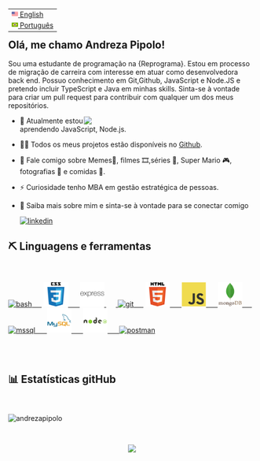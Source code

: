 <table align="right">
<tr><td><a href="README.md"><img src="./images/us-flag.png" height="13"> English</a></td></tr>
<tr><td><a href="README_en.md"><img src="./images/br-flag.png" height="13"> Português</a></td></tr>
</table>
</br>


## **Olá, me chamo Andreza Pipolo!**
Sou uma estudante de programação na {Reprograma}. Estou em processo de migração de carreira com interesse em atuar como desenvolvedora back end. Possuo conhecimento em Git,Github, JavaScript e Node.JS e pretendo incluir TypeScript e Java em minhas skills. Sinta-se à vontade para criar um pull request para contribuir com qualquer um dos meus repositórios.

<img align='right' src="https://media.giphy.com/media/bcKmIWkUMCjVm/giphy.gif" width="350"></h1>

- 🌱 Atualmente estou aprendendo JavaScript, Node.js.

- 👨‍💻 Todos os meus projetos estão disponíveis no [Github](https://github.com/andrezapipolo?tab=repositories).

- 💬 Fale comigo sobre Memes🤭, filmes 🎞️,séries 🍿, Super Mario 🎮, fotografias 📸 e comidas 🥢.

- ⚡️ Curiosidade tenho MBA em gestão estratégica de pessoas.

- 📡 Saiba mais sobre mim e sinta-se à vontade para se conectar comigo <p align="left">
<a href="https://www.linkedin.com/in/andrezapipolo"><img src="https://img.icons8.com/color/96/000000/linkedin.png" alt="linkedin" width="40px"/></a>
</p>

## ⛏️ Linguagens e ferramentas
</br>
</br>
<a href="https://www.gnu.org/software/bash/" target="_blank" rel="noreferrer"> <img src="https://www.vectorlogo.zone/logos/gnu_bash/gnu_bash-icon.svg" alt="bash" width="50" height="50"/>&nbsp;&nbsp;&nbsp;&nbsp;&nbsp;</a> <a href="https://www.w3schools.com/css/" target="_blank" rel="noreferrer"> <img src="https://raw.githubusercontent.com/devicons/devicon/master/icons/css3/css3-original-wordmark.svg" alt="css3" width="50" height="50"/>&nbsp;&nbsp;&nbsp;&nbsp;&nbsp; </a> <a href="https://expressjs.com" target="_blank" rel="noreferrer"> <img src="https://raw.githubusercontent.com/devicons/devicon/master/icons/express/express-original-wordmark.svg" alt="express" width="50" height="50"/> </a>&nbsp;&nbsp;&nbsp;&nbsp;&nbsp;<a href="https://git-scm.com/" target="_blank" rel="noreferrer"> <img src="https://www.vectorlogo.zone/logos/git-scm/git-scm-icon.svg" alt="git" width="50" height="50"/>&nbsp;&nbsp;&nbsp;&nbsp;&nbsp;</a> <a href="https://www.w3.org/html/" target="_blank" rel="noreferrer"> <img src="https://raw.githubusercontent.com/devicons/devicon/master/icons/html5/html5-original-wordmark.svg" alt="html5" width="50" height="50"/>&nbsp;&nbsp;&nbsp;&nbsp;&nbsp; </a> <a href="https://developer.mozilla.org/en-US/docs/Web/JavaScript" target="_blank" rel="noreferrer"> <img src="https://raw.githubusercontent.com/devicons/devicon/master/icons/javascript/javascript-original.svg" alt="javascript" width="50" height="50"/>&nbsp;&nbsp;&nbsp;&nbsp;&nbsp; </a> <a href="https://www.mongodb.com/" target="_blank" rel="noreferrer"> <img src="https://raw.githubusercontent.com/devicons/devicon/master/icons/mongodb/mongodb-original-wordmark.svg" alt="mongodb" width="50" height="50"/>&nbsp;&nbsp;&nbsp;&nbsp;&nbsp; </a> <a href="https://www.microsoft.com/en-us/sql-server" target="_blank" rel="noreferrer"> <img src="https://www.svgrepo.com/show/303229/microsoft-sql-server-logo.svg" alt="mssql" width="50" height="50"/>&nbsp;&nbsp;&nbsp;&nbsp;&nbsp; </a> <a href="https://www.mysql.com/" target="_blank" rel="noreferrer"> <img src="https://raw.githubusercontent.com/devicons/devicon/master/icons/mysql/mysql-original-wordmark.svg" alt="mysql" width="50" height="50"/>&nbsp;&nbsp;&nbsp;&nbsp;&nbsp; </a> <a href="https://nodejs.org" target="_blank" rel="noreferrer"> <img src="https://raw.githubusercontent.com/devicons/devicon/master/icons/nodejs/nodejs-original-wordmark.svg" alt="nodejs" width="50" height="50"/>&nbsp;&nbsp;&nbsp;&nbsp;&nbsp; </a> <a href="https://postman.com" target="_blank" rel="noreferrer"> <img src="https://www.vectorlogo.zone/logos/getpostman/getpostman-icon.svg" alt="postman" width="50" height="50"/> </a> </p></a></p>
</br>
</br>

## 📊 Estatísticas gitHub
</br>

<p><img align="center" src="https://github-readme-stats.vercel.app/api/top-langs?username=andrezapipolo&show_icons=true&locale=en&layout=compact" alt="andrezapipolo" /></p>

</br>


<p align="center">
  <img src="https://capsule-render.vercel.app/api?type=waving&color=gradient&height=60&section=footer&width=100"/>
</p>